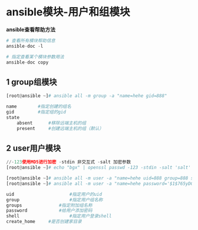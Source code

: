 # ansible模块-用户和组模块

**ansible查看帮助方法**

```python
# 查看所有模块帮助信息
ansible-doc -l   

# 指定查看某个模块参数用法
ansible-doc copy  
```



## 1 group组模块

```python
[root@ansible ~]# ansible all -m group -a "name=hehe gid=888"

name		#指定创建的组名
gid			#指定组的gid
state
    absent		#移除远端主机的组
    present		#创建远端主机的组（默认）
```



## 2 user用户模块

```python
//-123使用MD5进行加密 -stdin 非交互式 -salt 加密参数
[root@ansible ~]# echo "bgx" | openssl passwd -123 -stdin -salt 'salt'

[root@ansible ~]# ansible all -m user -a "name=hehe uid=888 group=888 shell=/sbin/nologin create_home=no"
[root@ansible ~]# ansible all -m user -a "name=hehe password='$1$765yDGau$diDKPRoCIPMU6KEVEaPTZ0' "

uid						#指定用户的uid
group					#指定用户组名称
groups				#指定附加组名称
password			#给用户添加密码
shell					#指定用户登录shell
create_home		#是否创建家目录
```

